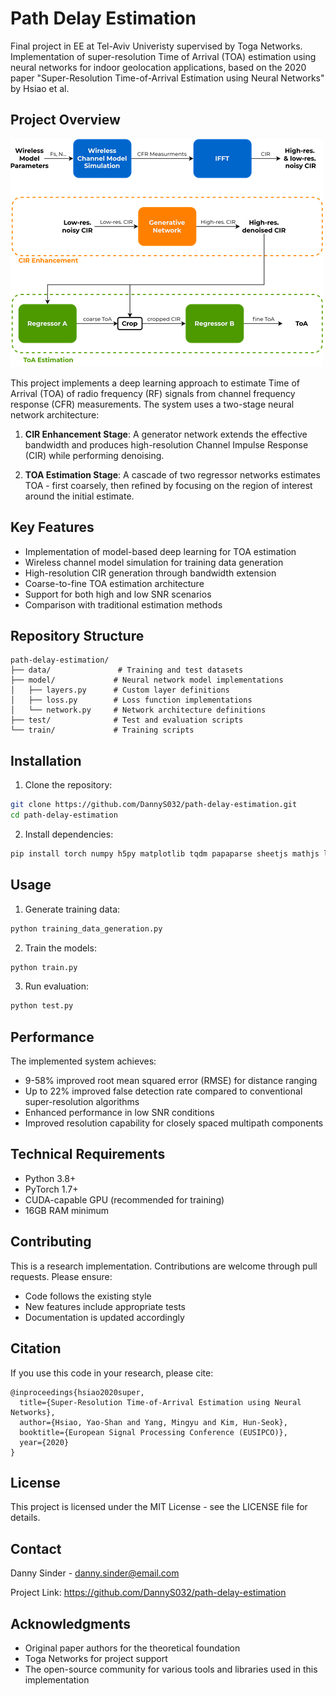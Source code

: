 # Path Delay Estimation

Final project in EE at Tel-Aviv Univeristy supervised by Toga Networks. Implementation of super-resolution Time of Arrival (TOA) estimation using neural networks for indoor geolocation applications, based on the 2020 paper "Super-Resolution Time-of-Arrival Estimation using Neural Networks" by Hsiao et al.

## Project Overview

![Project Architecture Overview](assets/Picture1.png)

This project implements a deep learning approach to estimate Time of Arrival (TOA) of radio frequency (RF) signals from channel frequency response (CFR) measurements. The system uses a two-stage neural network architecture:

1. **CIR Enhancement Stage**: A generator network extends the effective bandwidth and produces high-resolution Channel Impulse Response (CIR) while performing denoising.

2. **TOA Estimation Stage**: A cascade of two regressor networks estimates TOA - first coarsely, then refined by focusing on the region of interest around the initial estimate.

## Key Features

- Implementation of model-based deep learning for TOA estimation
- Wireless channel model simulation for training data generation
- High-resolution CIR generation through bandwidth extension
- Coarse-to-fine TOA estimation architecture
- Support for both high and low SNR scenarios
- Comparison with traditional estimation methods

## Repository Structure

```
path-delay-estimation/
├── data/               # Training and test datasets
├── model/             # Neural network model implementations
│   ├── layers.py      # Custom layer definitions
│   ├── loss.py        # Loss function implementations
│   └── network.py     # Network architecture definitions
├── test/              # Test and evaluation scripts
└── train/             # Training scripts
```

## Installation

1. Clone the repository:
```bash
git clone https://github.com/DannyS032/path-delay-estimation.git
cd path-delay-estimation
```

2. Install dependencies:
```bash
pip install torch numpy h5py matplotlib tqdm papaparse sheetjs mathjs lodash
```

## Usage

1. Generate training data:
```bash
python training_data_generation.py
```

2. Train the models:
```bash
python train.py
```

3. Run evaluation:
```bash
python test.py
```

## Performance

The implemented system achieves:
- 9-58% improved root mean squared error (RMSE) for distance ranging
- Up to 22% improved false detection rate compared to conventional super-resolution algorithms
- Enhanced performance in low SNR conditions
- Improved resolution capability for closely spaced multipath components

## Technical Requirements

- Python 3.8+
- PyTorch 1.7+ 
- CUDA-capable GPU (recommended for training)
- 16GB RAM minimum

## Contributing

This is a research implementation. Contributions are welcome through pull requests. Please ensure:
- Code follows the existing style
- New features include appropriate tests
- Documentation is updated accordingly

## Citation

If you use this code in your research, please cite:
```
@inproceedings{hsiao2020super,
  title={Super-Resolution Time-of-Arrival Estimation using Neural Networks},
  author={Hsiao, Yao-Shan and Yang, Mingyu and Kim, Hun-Seok},
  booktitle={European Signal Processing Conference (EUSIPCO)},
  year={2020}
}
```

## License

This project is licensed under the MIT License - see the LICENSE file for details.

## Contact

Danny Sinder - danny.sinder@email.com

Project Link: https://github.com/DannyS032/path-delay-estimation

## Acknowledgments

- Original paper authors for the theoretical foundation
- Toga Networks for project support
- The open-source community for various tools and libraries used in this implementation
